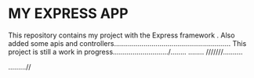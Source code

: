 MY EXPRESS APP
====
This repository contains my project with the Express framework .
Also  added some apis and controllers...........................................................
This project is still a work in progress............................/........
........
///////..........

.........//

